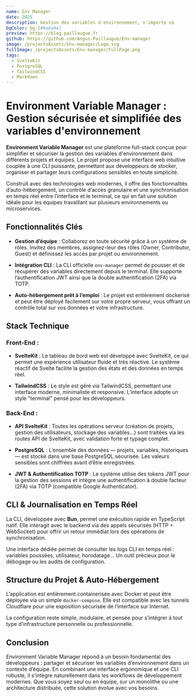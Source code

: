 ```yaml
---
name: Env Manager
date: 2025
description: Gestion des variables d'environnement, n'importe où
bgColor: bg-[#0a0a0a]
preview: https://blog.paillaugue.fr
github: https://github.com/Angus-Paillaugue/Env-manager
image: /projectsAssets/Env-manager/Logo.svg
fullImage: /projectsAssets/Env-manager/FullPage.png
tags:
  - SvelteKit
  - PostgreSQL
  - TailwindCSS
  - Markdown
---
```


# Environment Variable Manager : Gestion sécurisée et simplifiée des variables d'environnement

**Environment Variable Manager** est une plateforme full-stack conçue pour simplifier et sécuriser la gestion des variables d'environnement dans différents projets et équipes. Le projet propose une interface web intuitive couplée à une CLI puissante, permettant aux développeurs de stocker, organiser et partager leurs configurations sensibles en toute simplicité.

Construit avec des technologies web modernes, il offre des fonctionnalités d’auto-hébergement, un contrôle d’accès granulaire et une synchronisation en temps réel entre l’interface et le terminal, ce qui en fait une solution idéale pour les équipes travaillant sur plusieurs environnements ou microservices.


## Fonctionnalités Clés

 - **Gestion d’équipe** : Collaborez en toute sécurité grâce à un système de rôles. Invitez des membres, assignez-leur des rôles (Owner, Contributor, Guest) et définissez les accès par projet ou environnement.

 - **Intégration CLI** : La CLI officielle `env-manager` permet de pousser et de récupérer des variables directement depuis le terminal. Elle supporte l’authentification JWT ainsi que la double authentification (2FA) via TOTP.

 - **Auto-hébergement prêt à l’emploi** : Le projet est entièrement dockerisé et peut être déployé facilement sur votre propre serveur, vous offrant un contrôle total sur vos données et votre infrastructure.


## Stack Technique


### Front-End :

 - **SvelteKit** : Le tableau de bord web est développé avec SvelteKit, ce qui permet une expérience utilisateur fluide et très réactive. Le système réactif de Svelte facilite la gestion des états et des données en temps réel.

 - **TailwindCSS** : Le style est géré via TailwindCSS, permettant une interface moderne, minimaliste et responsive. L’interface adopte un style "terminal" pensé pour les développeurs.


### Back-End :

 - **API SvelteKit** : Toutes les opérations serveur (création de projets, gestion des utilisateurs, stockage des variables…) sont traitées via les routes API de SvelteKit, avec validation forte et typage complet.

 - **PostgreSQL** : L’ensemble des données — projets, variables, historiques — est stocké dans une base PostgreSQL sécurisée. Les valeurs sensibles sont chiffrées avant d’être enregistrées.

 - **JWT & Authentification TOTP** : Le système utilise des tokens JWT pour la gestion des sessions et intègre une authentification à double facteur (2FA) via TOTP (compatible Google Authenticator).


## CLI & Journalisation en Temps Réel

La CLI, développée avec **Bun**, permet une exécution rapide en TypeScript natif. Elle interagit avec le backend via des appels sécurisés (HTTP + WebSocket) pour offrir un retour immédiat lors des opérations de synchronisation.

Une interface dédiée permet de consulter les logs CLI en temps réel : variables poussées, utilisateur, horodatage… Un outil précieux pour le débogage ou les audits de configuration.


## Structure du Projet & Auto-Hébergement

L’application est entièrement containerisée avec Docker et peut être déployée via un simple `docker-compose`. Elle est compatible avec les tunnels Cloudflare pour une exposition sécurisée de l’interface sur Internet.

La configuration reste simple, modulaire, et pensée pour s’intégrer à tout type d’infrastructure personnelle ou professionnelle.


## Conclusion

Environment Variable Manager répond à un besoin fondamental des développeurs : partager et sécuriser les variables d’environnement dans un contexte d’équipe. En combinant une interface ergonomique et une CLI robuste, il s’intègre naturellement dans les workflows de développement modernes. Que vous soyez seul ou en équipe, sur un monolithe ou une architecture distribuée, cette solution évolue avec vos besoins.
